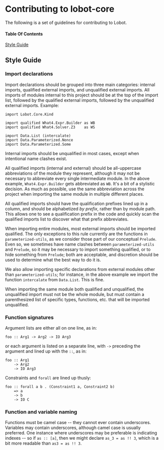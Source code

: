 # Contributing to lobot-core

The following is a set of guidelines for contributing to Lobot.

#### Table Of Contents

[Style Guide](#styleguide)

## Style Guide

### Import declarations

Import declarations should be grouped into three main categories: internal
imports, qualified external imports, and unqualified external imports. All
imports of modules internal to this project should be at the top of the import
list, followed by the qualified external imports, followed by the unqualified
external imports. Example:

```
import Lobot.Core.Kind

import qualified What4.Expr.Builder as WB
import qualified What4.Solver.Z3    as WS

import Data.List (intercalate)
import Data.Parameterized.Nonce
import Data.Parameterized.Some
```

Internal imports should be unqualified in most cases, except when intentional
name clashes exist.

All qualified imports (internal and external) should be all-uppercase
abbreviations of the module they represent, although it may not be necessary to
abbreviate every single intermediate module. In the above example,
`What4.Expr.Builder` gets abbreviated as `WB`. It's a bit of a stylistic
decision. As much as possible, use the same abbreviation across the project when
importing the same module in multiple different places.

All qualified imports should have the qualification prefixes lined up in a
column, and should be alphabetized *by prefix*, rather than by module path. This
allows one to see a qualification prefix in the code and quickly scan the
qualified imports list to discover what that prefix abbreviates.

When importing entire modules, most external imports should be imported
qualified. The only exceptions to this rule currently are the functions in
`parameterized-utils`, as we consider those part of our conceptual `Prelude`.
Even so, we sometimes have name clashes between `parameterized-utils` and
`Prelude`, so it may be necessary to import something qualified, or to hide
something from `Prelude`; both are acceptable, and discretion should be used to
determine what the best way to do it is.

We also allow importing specific declarations from external modules other than
`parameterized-utils`; for instance, in the above example we import the function
`intercalate` from `Data.List`. This is fine.

When importing the same module both qualified and unqualified, the unqualified
import must not be the whole module, but must contain a parenthesized list of
specific types, functions, etc. that will be imported unqualified.

### Function signatures
Argument lists are either all on one line, as in:
```
foo :: Arg1 -> Arg2 -> IO Arg3
```
or each argument is listed on a separate line, with `->` preceding the argument
and lined up with the `::`, as in:
```
foo :: Arg1
    -> Arg2
    -> IO Arg3
```
Constraints and `forall` are lined up thusly:
```
foo :: forall a b . (Constraint1 a, Constraint2 b)
    => a
    -> b
    -> IO C
```

### Function and variable naming

Functions must be camel case -- they cannot ever contain underscores. Variables
may contain underscores, although camel case is usually preferred. One instance
where underscores may be preferable is indicating indexes -- so if `as :: [a]`,
then we might declare `as_3 = as !! 3`, which is a bit more readable than `as3 =
as !! 3`.
